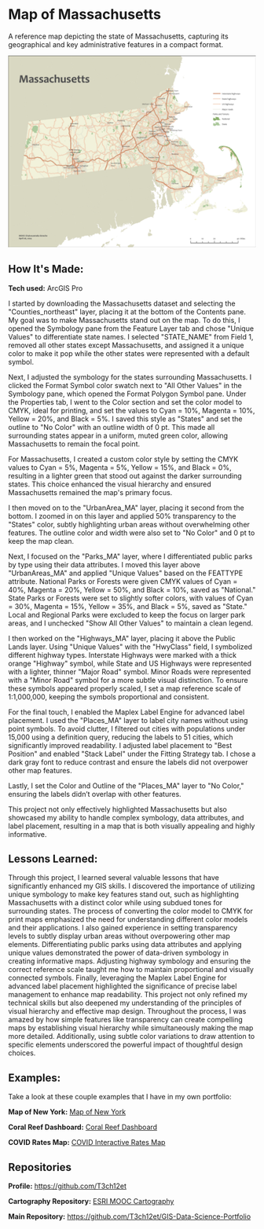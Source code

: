 # Map of Massachusetts
A reference map depicting the state of Massachusetts, capturing its geographical and key administrative features in a compact format.

<img src="./MapOfMassachusetts.png" img alt = "Massachusetts Map"/>

## How It's Made:

**Tech used:** ArcGIS Pro

I started by downloading the Massachusetts dataset and selecting the "Counties_northeast" layer, placing it at the bottom of the Contents pane. My goal was to make Massachusetts stand out on the map. To do this, I opened the Symbology pane from the Feature Layer tab and chose "Unique Values" to differentiate state names. I selected "STATE_NAME" from Field 1, removed all other states except Massachusetts, and assigned it a unique color to make it pop while the other states were represented with a default symbol.

Next, I adjusted the symbology for the states surrounding Massachusetts. I clicked the Format Symbol color swatch next to "All Other Values" in the Symbology pane, which opened the Format Polygon Symbol pane. Under the Properties tab, I went to the Color section and set the color model to CMYK, ideal for printing, and set the values to Cyan = 10%, Magenta = 10%, Yellow = 20%, and Black = 5%. I saved this style as "States" and set the outline to "No Color" with an outline width of 0 pt. This made all surrounding states appear in a uniform, muted green color, allowing Massachusetts to remain the focal point.

For Massachusetts, I created a custom color style by setting the CMYK values to Cyan = 5%, Magenta = 5%, Yellow = 15%, and Black = 0%, resulting in a lighter green that stood out against the darker surrounding states. This choice enhanced the visual hierarchy and ensured Massachusetts remained the map's primary focus.

I then moved on to the "UrbanArea_MA" layer, placing it second from the bottom. I zoomed in on this layer and applied 50% transparency to the "States" color, subtly highlighting urban areas without overwhelming other features. The outline color and width were also set to "No Color" and 0 pt to keep the map clean.

Next, I focused on the "Parks_MA" layer, where I differentiated public parks by type using their data attributes. I moved this layer above "UrbanAreas_MA" and applied "Unique Values" based on the FEATTYPE attribute. National Parks or Forests were given CMYK values of Cyan = 40%, Magenta = 20%, Yellow = 50%, and Black = 10%, saved as "National." State Parks or Forests were set to slightly softer colors, with values of Cyan = 30%, Magenta = 15%, Yellow = 35%, and Black = 5%, saved as "State." Local and Regional Parks were excluded to keep the focus on larger park areas, and I unchecked "Show All Other Values" to maintain a clean legend.

I then worked on the "Highways_MA" layer, placing it above the Public Lands layer. Using "Unique Values" with the "HwyClass" field, I symbolized different highway types. Interstate Highways were marked with a thick orange "Highway" symbol, while State and US Highways were represented with a lighter, thinner "Major Road" symbol. Minor Roads were represented with a "Minor Road" symbol for a more subtle visual distinction. To ensure these symbols appeared properly scaled, I set a map reference scale of 1:1,000,000, keeping the symbols proportional and consistent.

For the final touch, I enabled the Maplex Label Engine for advanced label placement. I used the "Places_MA" layer to label city names without using point symbols. To avoid clutter, I filtered out cities with populations under 15,000 using a definition query, reducing the labels to 51 cities, which significantly improved readability. I adjusted label placement to "Best Position" and enabled "Stack Label" under the Fitting Strategy tab. I chose a dark gray font to reduce contrast and ensure the labels did not overpower other map features.

Lastly, I set the Color and Outline of the "Places_MA" layer to "No Color," ensuring the labels didn’t overlap with other features.

This project not only effectively highlighted Massachusetts but also showcased my ability to handle complex symbology, data attributes, and label placement, resulting in a map that is both visually appealing and highly informative.

## Lessons Learned:

Through this project, I learned several valuable lessons that have significantly enhanced my GIS skills. I discovered the importance of utilizing unique symbology to make key features stand out, such as highlighting Massachusetts with a distinct color while using subdued tones for surrounding states. The process of converting the color model to CMYK for print maps emphasized the need for understanding different color models and their applications. I also gained experience in setting transparency levels to subtly display urban areas without overpowering other map elements. Differentiating public parks using data attributes and applying unique values demonstrated the power of data-driven symbology in creating informative maps. Adjusting highway symbology and ensuring the correct reference scale taught me how to maintain proportional and visually connected symbols. Finally, leveraging the Maplex Label Engine for advanced label placement highlighted the significance of precise label management to enhance map readability. This project not only refined my technical skills but also deepened my understanding of the principles of visual hierarchy and effective map design. Throughout the process, I was amazed by how simple features like transparency can create compelling maps by establishing visual hierarchy while simultaneously making the map more detailed. Additionally, using subtle color variations to draw attention to specific elements underscored the powerful impact of thoughtful design choices.

## Examples:
Take a look at these couple examples that I have in my own portfolio:

**Map of New York:** [Map of New York](https://github.com/T3ch12et/GIS-Data-Science-Portfolio/tree/main/ESRI-MOOC-Cartography/Map-of-New-York)

**Coral Reef Dashboard:** [Coral Reef Dashboard](https://github.com/T3ch12et/GIS-Data-Science-Portfolio/tree/main/ESRI-MOOC-GIS-for-Climate-Action/Coral-Reef-Dashboard)

**COVID Rates Map:** [COVID Interactive Rates Map](https://github.com/T3ch12et/GIS-Data-Science-Portfolio/tree/main/COVID-Interactive-Maps/COVID%20rates)

## Repositories
**Profile:** https://github.com/T3ch12et

**Cartography Repository:** [ESRI MOOC Cartography](https://github.com/T3ch12et/GIS-Data-Science-Portfolio/tree/main/ESRI-MOOC-Cartography)

**Main Repository:** https://github.com/T3ch12et/GIS-Data-Science-Portfolio
